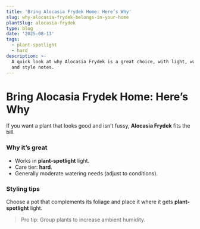 ```yaml
---
title: 'Bring Alocasia Frydek Home: Here’s Why'
slug: why-alocasia-frydek-belongs-in-your-home
plantSlug: alocasia-frydek
type: blog
date: '2025-08-13'
tags:
  - plant-spotlight
  - hard
description: >-
  A quick look at why Alocasia Frydek is a great choice, with light, watering,
  and style notes.
---
```

# Bring Alocasia Frydek Home: Here’s Why

If you want a plant that looks good and isn’t fussy, **Alocasia Frydek** fits the bill.

### Why it’s great
- Works in **plant-spotlight** light.
- Care tier: **hard**.
- Generally moderate watering needs (adjust to conditions).

### Styling tips
Choose a pot that complements its foliage and place it where it gets **plant-spotlight** light.
  
> Pro tip: Group plants to increase ambient humidity.
